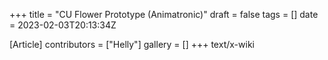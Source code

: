 +++
title = "CU Flower Prototype (Animatronic)"
draft = false
tags = []
date = 2023-02-03T20:13:34Z

[Article]
contributors = ["Helly"]
gallery = []
+++
text/x-wiki
